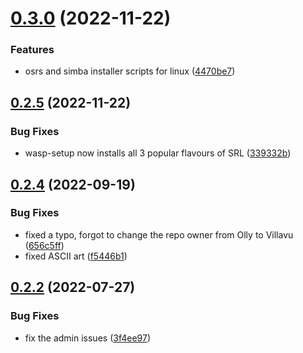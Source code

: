 # [0.3.0](https://github.com/Torwent/wasp-setup/compare/v0.2.5...v0.3.0) (2022-11-22)


### Features

* osrs and simba installer scripts for linux ([4470be7](https://github.com/Torwent/wasp-setup/commit/4470be7b07cb4a28f9cef6bb2bac5b9753328fb3))



## [0.2.5](https://github.com/Torwent/wasp-setup/compare/v0.2.4...v0.2.5) (2022-11-22)


### Bug Fixes

* wasp-setup now installs all 3 popular flavours of SRL ([339332b](https://github.com/Torwent/wasp-setup/commit/339332bad722b2f4816a91cad753856130220df3))



## [0.2.4](https://github.com/Torwent/wasp-setup/compare/v0.2.3...v0.2.4) (2022-09-19)


### Bug Fixes

* fixed a typo, forgot to change the repo owner from Olly to Villavu ([656c5ff](https://github.com/Torwent/wasp-setup/commit/656c5ffe01424462bc893effebbcead920a533f5))
* fixed ASCII art ([f5446b1](https://github.com/Torwent/wasp-setup/commit/f5446b1e416feb9c9168f8ac986f7286d9f1f1bc))



## [0.2.2](https://github.com/Torwent/wasp-setup/compare/v0.2.1...v0.2.2) (2022-07-27)


### Bug Fixes

* fix the admin issues ([3f4ee97](https://github.com/Torwent/wasp-setup/commit/3f4ee9730e947b3d27543a1f2a728be8202f9e83))



